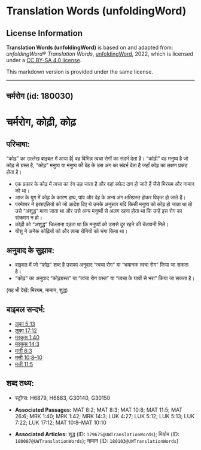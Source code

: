 # Translation Words (unfoldingWord)

## License Information

**Translation Words (unfoldingWord)** is based on and adapted from: _unfoldingWord® Translation Words_, [unfoldingWord](https://unfoldingword.org/utw), 2022, which is licensed under a [CC BY-SA 4.0 license](https://creativecommons.org/licenses/by-sa/4.0/legalcode.en).

This markdown version is provided under the same license.



--------------------------------

## चर्मरोग (id: 180030)

चर्मरोग, कोढ़ी, कोढ़
===================

परिभाषा:
--------

“कोढ़” का उल्लेख बाइबल में आया है\| वह विभिन्न त्वचा रोगों का संदर्भ देता है। “कोढ़ी” वह मनुष्य है जो कोढ़ से ग्रस्त है, “कोढ़” मनुष्य या मनुष्य की देह के उस अंग का संदर्भ देता है जहाँ कोढ़ का लक्षण प्रकट होता है।

* एक प्रकार के कोढ़ में त्वचा का रंग उड़ जाता है और वहां सफेद दाग हो जाते हैं जैसे मिरयम और नामान को था।
* आज के युग में कोढ़ के कारण हाथ, पांव और देह के अन्य अंग क्षतिग्रस्त होकर विकृत हो जाते हैं।
* परमेश्वर ने इस्राएलियों को जो आदेश दिए थे उनके अनुसार यदि किसी मनुष्य को कोढ़ हो जाता था तो उसे “अशुद्ध” माना जाता था और उसे अन्य मनुष्यों से अलग रहना होता था कि उन्हें इस रोग का संक्रमण न हो।
* कोढ़ी को “अशुद्ध” चिल्लाना पड़ता था कि मनुष्यों को उससे दूर रहने की चेतावनी मिले।
* यीशु ने अनेक कोढ़ियों को और त्वचा रोगियों को चंगा किया था।

अनुवाद के सुझाव:
----------------

* बाइबल में जो “कोढ़” शब्द है उसका अनुवाद “त्वचा रोग” या “भयानक त्वचा रोग” किया जा सकता है।
* “कोढ़” का अनुवाद “कोढ़ग्रस्त” या “त्वचा रोग ग्रस्त” या “त्वचा के घावों से भरा” किया जा सकता है।

(यह भी देखें: मिरयम, नामान, शुद्ध)

बाइबल सन्दर्भ:
--------------

* [लूका 5:13](https://ref.ly/Luke5:13)
* [लूका 17:12](https://ref.ly/Luke17:12)
* [मरकुस 1:40](https://ref.ly/Mark1:40)
* [मरकुस 14:3](https://ref.ly/Mark14:3)
* [मत्ती 8:3](https://ref.ly/Matt8:3)
* [मत्ती 10:8–10](https://ref.ly/Matt10:8-Matt10:10)
* [मत्ती 11:5](https://ref.ly/Matt11:5)

शब्द तथ्य:
----------

* स्ट्रोंग्स: H6879, H6883, G30140, G30150

* **Associated Passages:** MAT 8:2; MAT 8:3; MAT 10:8; MAT 11:5; MAT 26:6; MRK 1:40; MRK 1:42; MRK 14:3; LUK 4:27; LUK 5:12; LUK 5:13; LUK 7:22; LUK 17:12; MAT 10:8–MAT 10:10
* **Associated Articles:** शुद्ध (ID: `179675@UWTranslationWords`); मिर्याम (ID: `180087@UWTranslationWords`); नामान (ID: `180103@UWTranslationWords`)

